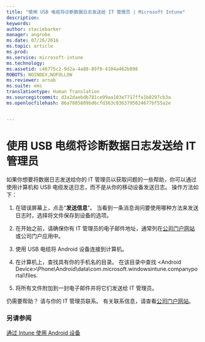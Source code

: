 ```yaml
---
title: "使用 USB 电缆将诊断数据日志发送给 IT 管理员 | Microsoft Intune"
description: 
keywords: 
author: staciebarker
manager: angrobe
ms.date: 07/26/2016
ms.topic: article
ms.prod: 
ms.service: microsoft-intune
ms.technology: 
ms.assetid: c46775c2-9d2a-4a88-89f0-4104a462b898
ROBOTS: NOINDEX,NOFOLLOW
ms.reviewer: arnab
ms.suite: ems
translationtype: Human Translation
ms.sourcegitcommit: d3a2daebdb781ce99aa103e7717ffa1b0297cb3a
ms.openlocfilehash: 86a7805809bd6cfd363c0363795024677bf55a2e


---
```



# 使用 USB 电缆将诊断数据日志发送给 IT 管理员

如果你想要将数据日志发送给你的 IT 管理员以获取问题的一些帮助，你可以通过使用计算机和 USB 电缆发送日志，而不是从你的移动设备发送日志。 操作方法如下：

1.  在错误屏幕上，点击“**发送信息**”。 当看到一条消息询问要使用哪种方法来发送日志时，选择将文件保存到设备的选项。

2.  在开始之前，请确保你有 IT 管理员的电子邮件地址，通常列在[公司门户网站](http://portal.manage.microsoft.com)或公司门户应用中。

2.  使用 USB 电缆将 Android 设备连接到计算机。

3.  在计算机上，查找具有你的手机名的目录。 在该目录中查找 &lt;Android Device&gt;\Phone\Android\data\com.microsoft.windowsintune.companyportal\files\.

4.  将所有文件附加到一封电子邮件并将它们发送给 IT 管理员。

仍需要帮助？ 请与你的 IT 管理员联系。 有关联系信息，请查看[公司门户网站](http://portal.manage.microsoft.com)。

### 另请参阅
[通过 Intune 使用 Android 设备](using-your-android-device-with-intune.md)



<!--HONumber=Aug16_HO4-->


